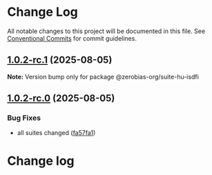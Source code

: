 # Change Log

All notable changes to this project will be documented in this file.
See [Conventional Commits](https://conventionalcommits.org) for commit guidelines.

## [1.0.2-rc.1](https://github.com/zerobias-org/suite/compare/@zerobias-org/suite-hu-isdfi@1.0.2-rc.0...@zerobias-org/suite-hu-isdfi@1.0.2-rc.1) (2025-08-05)

**Note:** Version bump only for package @zerobias-org/suite-hu-isdfi





## [1.0.2-rc.0](https://github.com/zerobias-org/suite/compare/@zerobias-org/suite-hu-isdfi@1.0.1...@zerobias-org/suite-hu-isdfi@1.0.2-rc.0) (2025-08-05)


### Bug Fixes

* all suites changed ([fa57fa1](https://github.com/zerobias-org/suite/commit/fa57fa1af7628003297df46b2d7740fe95bd2666))





# Change log
